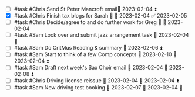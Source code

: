 - [ ] #task #Chris Send St Peter Mancroft email📅 2023-02-04 ⏫ 
- [x] #task #Chris Finish tax blogs for Sarah 🔼 📅 2023-02-04 ✅ 2023-02-05
- [ ] #task #Chris Decide/agree to and do further work for Greg 🔼 📅 2023-02-04
- [ ] #task #Sam Look over and submit jazz arrangement task 📅 2023-02-04 🔼 
- [ ] #task #Sam Do CritMus Reading & summary 📅 2023-02-06 ⏫ 
- [ ] #task #Sam Start to think of a few Comp concepts 📅 2023-02-10 🛫 2023-02-04 ⏫ 
- [ ] #task #Sam Draft next week's Sax Choir email 🛫 2023-02-04 📅 2023-02-08 ⏫ 
- [ ] #task #Chris Driving license reissue 📅 2023-02-04 🛫 2023-02-04 ⏫ 
- [ ] #task #Sam New driving test booking 📅 2023-02-07 🛫 2023-02-04 🔼 